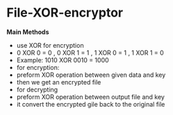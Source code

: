 # File-XOR-encryptor

**Main Methods**

- use XOR for encryption
- 0 XOR 0 = 0 ,
0 XOR 1 = 1 ,
1 XOR 0 = 1 ,
1 XOR 1 = 0
 - Example: 1010 XOR 0010 = 1000
- for encryption:
- preform XOR operation between given data and key
- then we get an encrypted file
- for decrypting
- preform XOR operation between output file and key
- it convert the encrypted gile back to the original file
